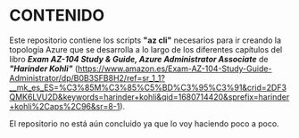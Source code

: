 # CONTENIDO
Este repositorio contiene los scripts **"az cli"** necesarios para ir creando la topología Azure que se desarrolla a lo largo de los diferentes capítulos del libro ***Exam AZ-104 Study & Guide, Azure Administrator Associate*** de ***"Harinder Kohli"*** (https://www.amazon.es/Exam-AZ-104-Study-Guide-Administrator/dp/B0B3SFB8H2/ref=sr_1_1?__mk_es_ES=%C3%85M%C3%85%C5%BD%C3%95%C3%91&crid=2DF3QMK6LVU2D&keywords=harinder+kohli&qid=1680714420&sprefix=harinder+kohli%2Caps%2C96&sr=8-1).

El repositorio no está aún concluido ya que lo voy haciendo poco a poco.

